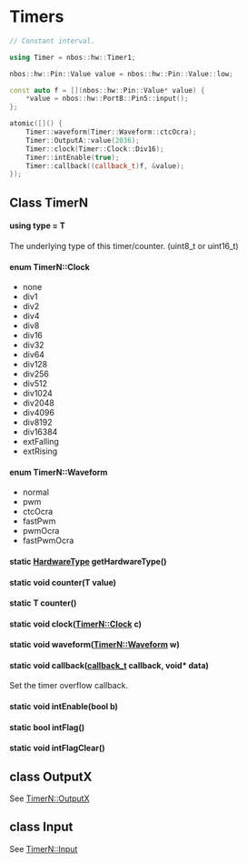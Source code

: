 # Timers

```c++
// Constant interval.

using Timer = nbos::hw::Timer1;

nbos::hw::Pin::Value value = nbos::hw::Pin::Value::low;

const auto f = [](nbos::hw::Pin::Value* value) {
    *value = nbos::hw::PortB::Pin5::input();
};

atomic([]() {
    Timer::waveform(Timer::Waveform::ctcOcra);
    Timer::OutputA::value(2036);
    Timer::clock(Timer::Clock::Div16);
    Timer::intEnable(true);
    Timer::callback((callback_t)f, &value);
});
```

## Class TimerN

#### using type = T
The underlying type of this timer/counter. (uint8_t or uint16_t)

#### enum TimerN::Clock
* none
* div1
* div2
* div4
* div8
* div16
* div32
* div64
* div128
* div256
* div512
* div1024
* div2048
* div4096
* div8192
* div16384
* extFalling
* extRising

#### enum TimerN::Waveform
* normal
* pwm
* ctcOcra
* fastPwm
* pwmOcra
* fastPwmOcra

#### static [HardwareType](hardwaretype.hpp.md#enum-hardwaretype) getHardwareType()

#### static void counter(T value)

#### static T counter()

#### static void clock([TimerN::Clock](timer.hpp.md#enum-timernclock) c)

#### static void waveform([TimerN::Waveform](timer.hpp.md#enum-timernwaveform) w)

#### static void callback([callback_t](../type.hpp.md#using-callbackt--void-void) callback, void\* data)
Set the timer overflow callback.

#### static void intEnable(bool b)

#### static bool intFlag()

#### static void intFlagClear()

## class OutputX
See [TimerN::OutputX](output.hpp.md#class-timernoutputx)

## class Input
See [TimerN::Input](input.hpp.md#class-timerninput)
